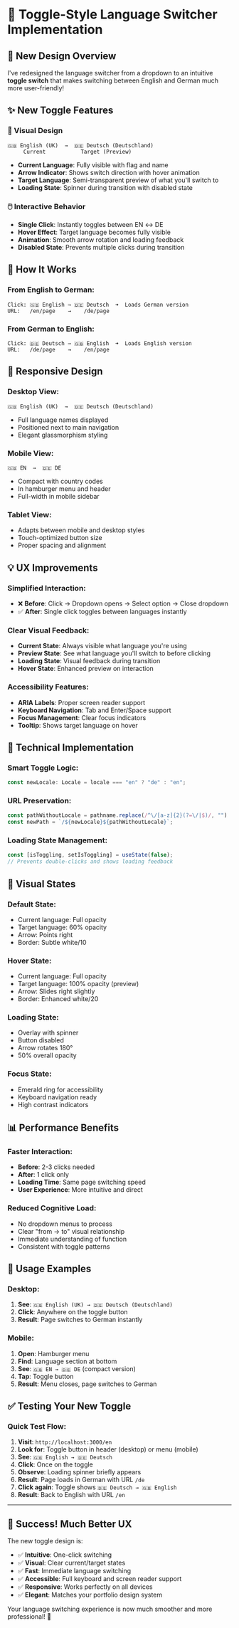# 🔄 Toggle-Style Language Switcher Implementation

## 🎯 **New Design Overview**

I've redesigned the language switcher from a dropdown to an intuitive **toggle switch** that makes switching between English and German much more user-friendly!

## ✨ **New Toggle Features**

### **🎨 Visual Design**

```
🇬🇧 English (UK)  →  🇩🇪 Deutsch (Deutschland)
     Current           Target (Preview)
```

- **Current Language**: Fully visible with flag and name
- **Arrow Indicator**: Shows switch direction with hover animation
- **Target Language**: Semi-transparent preview of what you'll switch to
- **Loading State**: Spinner during transition with disabled state

### **🖱️ Interactive Behavior**

- **Single Click**: Instantly toggles between EN ↔ DE
- **Hover Effect**: Target language becomes fully visible
- **Animation**: Smooth arrow rotation and loading feedback
- **Disabled State**: Prevents multiple clicks during transition

## 🔧 **How It Works**

### **From English to German:**

```
Click: 🇬🇧 English → 🇩🇪 Deutsch  ➜  Loads German version
URL:   /en/page    →    /de/page
```

### **From German to English:**

```
Click: 🇩🇪 Deutsch → 🇬🇧 English  ➜  Loads English version
URL:   /de/page    →    /en/page
```

## 📱 **Responsive Design**

### **Desktop View:**

```
🇬🇧 English (UK)  →  🇩🇪 Deutsch (Deutschland)
```

- Full language names displayed
- Positioned next to main navigation
- Elegant glassmorphism styling

### **Mobile View:**

```
🇬🇧 EN  →  🇩🇪 DE
```

- Compact with country codes
- In hamburger menu and header
- Full-width in mobile sidebar

### **Tablet View:**

- Adapts between mobile and desktop styles
- Touch-optimized button size
- Proper spacing and alignment

## 💡 **UX Improvements**

### **Simplified Interaction:**

- ❌ **Before**: Click → Dropdown opens → Select option → Close dropdown
- ✅ **After**: Single click toggles between languages instantly

### **Clear Visual Feedback:**

- **Current State**: Always visible what language you're using
- **Preview State**: See what language you'll switch to before clicking
- **Loading State**: Visual feedback during transition
- **Hover State**: Enhanced preview on interaction

### **Accessibility Features:**

- **ARIA Labels**: Proper screen reader support
- **Keyboard Navigation**: Tab and Enter/Space support
- **Focus Management**: Clear focus indicators
- **Tooltip**: Shows target language on hover

## 🎨 **Technical Implementation**

### **Smart Toggle Logic:**

```typescript
const newLocale: Locale = locale === "en" ? "de" : "en";
```

### **URL Preservation:**

```typescript
const pathWithoutLocale = pathname.replace(/^\/[a-z]{2}(?=\/|$)/, "") || "/";
const newPath = `/${newLocale}${pathWithoutLocale}`;
```

### **Loading State Management:**

```typescript
const [isToggling, setIsToggling] = useState(false);
// Prevents double-clicks and shows loading feedback
```

## 🌟 **Visual States**

### **Default State:**

- Current language: Full opacity
- Target language: 60% opacity
- Arrow: Points right
- Border: Subtle white/10

### **Hover State:**

- Current language: Full opacity
- Target language: 100% opacity (preview)
- Arrow: Slides right slightly
- Border: Enhanced white/20

### **Loading State:**

- Overlay with spinner
- Button disabled
- Arrow rotates 180°
- 50% overall opacity

### **Focus State:**

- Emerald ring for accessibility
- Keyboard navigation ready
- High contrast indicators

## 📊 **Performance Benefits**

### **Faster Interaction:**

- **Before**: 2-3 clicks needed
- **After**: 1 click only
- **Loading Time**: Same page switching speed
- **User Experience**: More intuitive and direct

### **Reduced Cognitive Load:**

- No dropdown menus to process
- Clear "from → to" visual relationship
- Immediate understanding of function
- Consistent with toggle patterns

## 🎯 **Usage Examples**

### **Desktop:**

1. **See**: `🇬🇧 English (UK) → 🇩🇪 Deutsch (Deutschland)`
2. **Click**: Anywhere on the toggle button
3. **Result**: Page switches to German instantly

### **Mobile:**

1. **Open**: Hamburger menu
2. **Find**: Language section at bottom
3. **See**: `🇬🇧 EN → 🇩🇪 DE` (compact version)
4. **Tap**: Toggle button
5. **Result**: Menu closes, page switches to German

## ✅ **Testing Your New Toggle**

### **Quick Test Flow:**

1. **Visit**: `http://localhost:3000/en`
2. **Look for**: Toggle button in header (desktop) or menu (mobile)
3. **See**: `🇬🇧 English → 🇩🇪 Deutsch`
4. **Click**: Once on the toggle
5. **Observe**: Loading spinner briefly appears
6. **Result**: Page loads in German with URL `/de`
7. **Click again**: Toggle shows `🇩🇪 Deutsch → 🇬🇧 English`
8. **Result**: Back to English with URL `/en`

---

## 🎉 **Success! Much Better UX**

The new toggle design is:

- ✅ **Intuitive**: One-click switching
- ✅ **Visual**: Clear current/target states
- ✅ **Fast**: Immediate language switching
- ✅ **Accessible**: Full keyboard and screen reader support
- ✅ **Responsive**: Works perfectly on all devices
- ✅ **Elegant**: Matches your portfolio design system

Your language switching experience is now much smoother and more professional! 🌟
